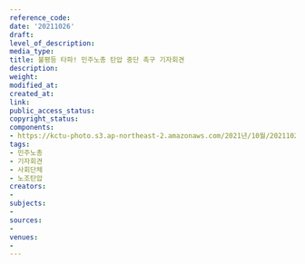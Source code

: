 ```yaml
---
reference_code: 
date: '20211026'
draft: 
level_of_description: 
media_type: 
title: 불평등 타파! 민주노총 탄압 중단 촉구 기자회견
description: 
weight: 
modified_at: 
created_at: 
link: 
public_access_status: 
copyright_status: 
components:
- https://kctu-photo.s3.ap-northeast-2.amazonaws.com/2021년/10월/20211026-불평등+타파!+민주노총+탄압+중단+촉구+기자회견_민주노총_기자회견_사회단체_노조탄압/_1D20184.jpg
tags:
- 민주노총
- 기자회견
- 사회단체
- 노조탄압
creators:
- 
subjects:
- 
sources:
- 
venues:
- 
---
```

